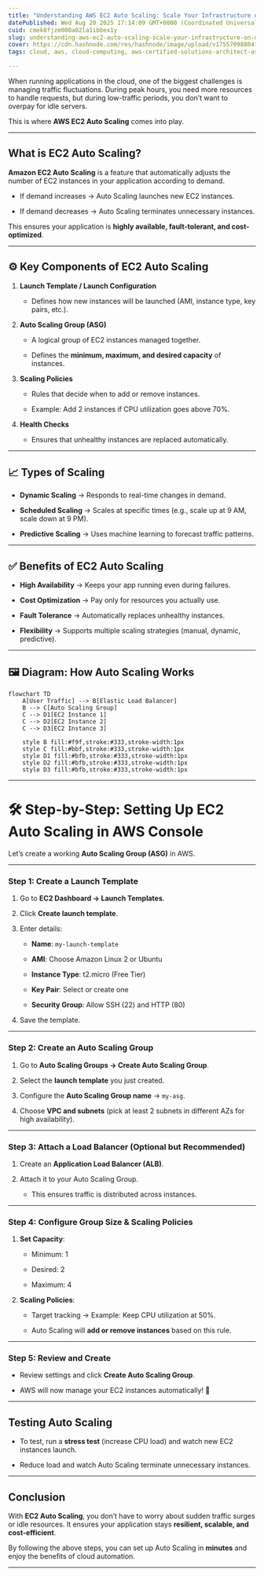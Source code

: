 ```yaml
---
title: "Understanding AWS EC2 Auto Scaling: Scale Your Infrastructure on Demand"
datePublished: Wed Aug 20 2025 17:14:09 GMT+0000 (Coordinated Universal Time)
cuid: cmek8fjzm000a02la1ibbex1y
slug: understanding-aws-ec2-auto-scaling-scale-your-infrastructure-on-demand
cover: https://cdn.hashnode.com/res/hashnode/image/upload/v1755709880419/3ee36873-e708-4971-9725-a70e81a2dfe5.jpeg
tags: cloud, aws, cloud-computing, aws-certified-solutions-architect-associate, ec2-instance

---
```


When running applications in the cloud, one of the biggest challenges is managing traffic fluctuations. During peak hours, you need more resources to handle requests, but during low-traffic periods, you don’t want to overpay for idle servers.

This is where **AWS EC2 Auto Scaling** comes into play.

---

## What is EC2 Auto Scaling?

**Amazon EC2 Auto Scaling** is a feature that automatically adjusts the number of EC2 instances in your application according to demand.

* If demand increases → Auto Scaling launches new EC2 instances.
    
* If demand decreases → Auto Scaling terminates unnecessary instances.
    

This ensures your application is **highly available, fault-tolerant, and cost-optimized**.

---

## ⚙️ Key Components of EC2 Auto Scaling

1. **Launch Template / Launch Configuration**
    
    * Defines how new instances will be launched (AMI, instance type, key pairs, etc.).
        
2. **Auto Scaling Group (ASG)**
    
    * A logical group of EC2 instances managed together.
        
    * Defines the **minimum, maximum, and desired capacity** of instances.
        
3. **Scaling Policies**
    
    * Rules that decide when to add or remove instances.
        
    * Example: Add 2 instances if CPU utilization goes above 70%.
        
4. **Health Checks**
    
    * Ensures that unhealthy instances are replaced automatically.
        

---

## 📈 Types of Scaling

* **Dynamic Scaling** → Responds to real-time changes in demand.
    
* **Scheduled Scaling** → Scales at specific times (e.g., scale up at 9 AM, scale down at 9 PM).
    
* **Predictive Scaling** → Uses machine learning to forecast traffic patterns.
    

---

## ✅ Benefits of EC2 Auto Scaling

* **High Availability** → Keeps your app running even during failures.
    
* **Cost Optimization** → Pay only for resources you actually use.
    
* **Fault Tolerance** → Automatically replaces unhealthy instances.
    
* **Flexibility** → Supports multiple scaling strategies (manual, dynamic, predictive).
    

---

## 🖼️ Diagram: How Auto Scaling Works

```mermaid
flowchart TD
    A[User Traffic] --> B[Elastic Load Balancer]
    B --> C[Auto Scaling Group]
    C --> D1[EC2 Instance 1]
    C --> D2[EC2 Instance 2]
    C --> D3[EC2 Instance 3]
    
    style B fill:#f9f,stroke:#333,stroke-width:1px
    style C fill:#bbf,stroke:#333,stroke-width:1px
    style D1 fill:#bfb,stroke:#333,stroke-width:1px
    style D2 fill:#bfb,stroke:#333,stroke-width:1px
    style D3 fill:#bfb,stroke:#333,stroke-width:1px
```

---

# 🛠️ Step-by-Step: Setting Up EC2 Auto Scaling in AWS Console

Let’s create a working **Auto Scaling Group (ASG)** in AWS.

---

### **Step 1: Create a Launch Template**

1. Go to **EC2 Dashboard → Launch Templates**.
    
2. Click **Create launch template**.
    
3. Enter details:
    
    * **Name**: `my-launch-template`
        
    * **AMI**: Choose Amazon Linux 2 or Ubuntu
        
    * **Instance Type**: t2.micro (Free Tier)
        
    * **Key Pair**: Select or create one
        
    * **Security Group**: Allow SSH (22) and HTTP (80)
        
4. Save the template.
    

---

### **Step 2: Create an Auto Scaling Group**

1. Go to **Auto Scaling Groups → Create Auto Scaling Group**.
    
2. Select the **launch template** you just created.
    
3. Configure the **Auto Scaling Group name** → `my-asg`.
    
4. Choose **VPC and subnets** (pick at least 2 subnets in different AZs for high availability).
    

---

### **Step 3: Attach a Load Balancer (Optional but Recommended)**

1. Create an **Application Load Balancer (ALB)**.
    
2. Attach it to your Auto Scaling Group.
    
    * This ensures traffic is distributed across instances.
        

---

### **Step 4: Configure Group Size & Scaling Policies**

1. **Set Capacity**:
    
    * Minimum: 1
        
    * Desired: 2
        
    * Maximum: 4
        
2. **Scaling Policies**:
    
    * Target tracking → Example: Keep CPU utilization at 50%.
        
    * Auto Scaling will **add or remove instances** based on this rule.
        

---

### **Step 5: Review and Create**

* Review settings and click **Create Auto Scaling Group**.
    
* AWS will now manage your EC2 instances automatically! 🎉
    

---

## Testing Auto Scaling

* To test, run a **stress test** (increase CPU load) and watch new EC2 instances launch.
    
* Reduce load and watch Auto Scaling terminate unnecessary instances.
    

---

## Conclusion

With **EC2 Auto Scaling**, you don’t have to worry about sudden traffic surges or idle resources. It ensures your application stays **resilient, scalable, and cost-efficient**.

By following the above steps, you can set up Auto Scaling in **minutes** and enjoy the benefits of cloud automation.

---